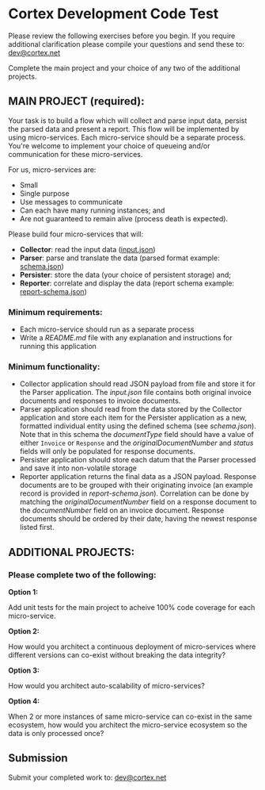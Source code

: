 # Cortex Development Code Test

Please review the following exercises before you begin.  If you require additional clarification please compile your questions and send these to: dev@cortex.net

Complete the main project and your choice of any two of the additional projects.

## MAIN PROJECT (required):

Your task is to build a flow which will collect and parse input data, persist the parsed data and present a report.  This flow will be implemented by using micro-services.  Each micro-service should be a separate process. You're welcome to implement your choice of queueing and/or communication for these micro-services.

For us, micro-services are:
  * Small
  * Single purpose
  * Use messages to communicate
  * Can each have many running instances; and
  * Are not guaranteed to remain alive (process death is expected).

Please build four micro-services that will:
  * **Collector**: read the input data ([input.json](https://raw.githubusercontent.com/cortexteam/code-test/master/resources/input.json))
  * **Parser**: parse and translate the data (parsed format example: [schema.json](https://raw.githubusercontent.com/cortexteam/code-test/master/resources/schema.json))
  * **Persister**: store the data (your choice of persistent storage) and;
  * **Reporter**: correlate and display the data (report schema example: [report-schema.json](https://raw.githubusercontent.com/cortexteam/code-test/master/resources/report-schema.json))

### Minimum requirements:
  * Each micro-service should run as a separate process
  * Write a *README.md* file with any explanation and instructions for running this application

### Minimum functionality:
  * Collector application should read JSON payload from file and store it for the Parser application.  The *input.json* file contains both original invoice documents and responses to invoice documents.
  * Parser application should read from the data stored by the Collector application and store each item for the Persister application as a new, formatted individual entity using the defined schema (see *schema.json*).  Note that in this schema the *documentType* field should have a value of either `Invoice` or `Response` and the *originalDocumentNumber* and *status* fields will only be populated for response documents.
  * Persister application should store each datum that the Parser processed and save it into non-volatile storage
  * Reporter application returns the final data as a JSON payload.  Response documents are to be grouped with their originating invoice (an example record is provided in *report-schema.json*).  Correlation can be done by matching the *originalDocumentNumber* field on a response document to the *documentNumber* field on an invoice document.  Response documents should be ordered by their date, having the newest response listed first.

## ADDITIONAL PROJECTS:
### Please complete two of the following:
**Option 1:**

Add unit tests for the main project to acheive 100% code coverage for each micro-service.

**Option 2:**

How would you architect a continuous deployment of micro-services where different versions can co-exist without breaking the data integrity?

**Option 3:**

How would you architect auto-scalability of micro-services?

**Option 4:**

When 2 or more instances of same micro-service can co-exist in the same ecosystem, how would you architect the micro-service ecosystem so the data is only processed once?

## Submission

Submit your completed work to: dev@cortex.net
